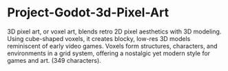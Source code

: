 # Project-Godot-3d-Pixel-Art
 3D pixel art, or voxel art, blends retro 2D pixel aesthetics with 3D modeling. Using cube-shaped voxels, it creates blocky, low-res 3D models reminiscent of early video games. Voxels form structures, characters, and environments in a grid system, offering a nostalgic yet modern style for games and art. (349 characters).
